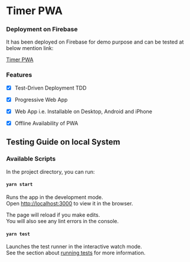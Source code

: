 # Timer PWA

### Deployment on Firebase

It has been deployed on Firebase for demo purpose and can be tested at below mention link:

[Timer PWA](https://timer-app-4d0d4.web.app)

### Features

- [x] Test-Driven Deployment TDD
- [x] Progressive Web App
- [x] Web App i.e. Installable on Desktop, Android and iPhone
- [x] Offline Availability of PWA


## Testing Guide on local System

### Available Scripts

In the project directory, you can run:

#### `yarn start`

Runs the app in the development mode.<br />
Open [http://localhost:3000](http://localhost:3000) to view it in the browser.

The page will reload if you make edits.<br />
You will also see any lint errors in the console.

#### `yarn test`

Launches the test runner in the interactive watch mode.<br />
See the section about [running tests](https://facebook.github.io/create-react-app/docs/running-tests) for more information.
